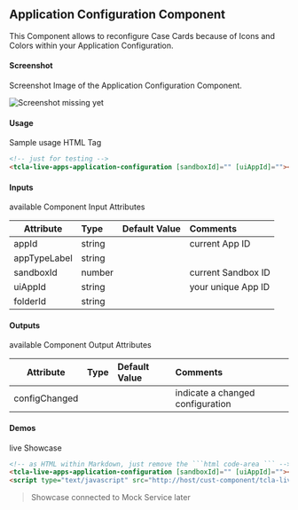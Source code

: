 ## Application Configuration Component
This Component allows to reconfigure Case Cards because of Icons and Colors within your Application Configuration.

#### Screenshot
Screenshot Image of the Application Configuration Component.

![Screenshot missing yet](App-Configuration.png "Application Configuration Component Image")

#### Usage
Sample usage HTML Tag

```html
<!-- just for testing -->
<tcla-live-apps-application-configuration [sandboxId]="" [uiAppId]=""></tcla-live-apps-application-configuration>
```

#### Inputs
available Component Input Attributes

| Attribute         | Type                          | Default Value | Comments                                        |
| ----------------- |:----------------------------- |:------------- |:----------------------------------------------- |
| appId             | string                        |               | current App ID                                  |
| appTypeLabel      | string                        |               |                                                 |
| sandboxId         | number                        |               | current Sandbox ID                              |
| uiAppId           | string                        |               | your unique App ID                              |
| folderId          | string                        |               |                                                 |

#### Outputs
available Component Output Attributes

| Attribute         | Type                          | Default Value | Comments                                        |
| ----------------- |:----------------------------- |:------------- |:----------------------------------------------- |
| configChanged     |                               |               | indicate a changed configuration                |

#### Demos
live Showcase

```html
<!-- as HTML within Markdown, just remove the ```html code-area ``` -->
<tcla-live-apps-application-configuration [sandboxId]="" [uiAppId]=""></tcla-live-apps-application-configuration>
<script type="text/javascript" src="http://host/cust-component/tcla-live-apps-tcla-live-apps-application-configuration.js"></script>
```

> Showcase connected to Mock Service later


